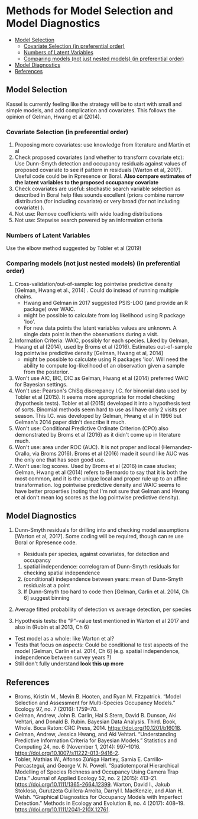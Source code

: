 # Methods for Model Selection and Model Diagnostics
<!-- vim-markdown-toc GFM -->

* [Model Selection](#model-selection)
	* [Covariate Selection (in preferential order)](#covariate-selection-in-preferential-order)
	* [Numbers of Latent Variables](#numbers-of-latent-variables)
	* [Comparing models (not just nested models) (in preferential order)](#comparing-models-not-just-nested-models-in-preferential-order)
* [Model Diagnostics](#model-diagnostics)
* [References](#references)

<!-- vim-markdown-toc -->


## Model Selection
Kassel is currently feeling like the strategy will be to start with small and simple models, and add complication and covariates. 
This follows the opinion of Gelman, Hwang et al (2014).

### Covariate Selection (in preferential order)

   1. Proposing more covariates: use knowledge from literature and Martin et al
   2. Check proposed covariates (and whether to transform covariate etc): Use Dunn-Smyth detection and occupancy residuals against values of proposed covariate to see if pattern in residuals [Warton et al, 2017]. Useful code could be in Rpresence or Boral.
     **Also compare estimates of the latent variables to the proposed occupancy covariate**
   3. Check covariates are useful: stochastic search variable selection as described in Boral help files sounds excellent (priors combine narrow distribution (for including covariate) or very broad (for not including covariate) ).
   4. Not use: Remove coefficients with wide loading distributions
   5. Not use: Stepwise search powered by an information criteria

### Numbers of Latent Variables
Use the elbow method suggested by Tobler et al (2019)

### Comparing models (not just nested models) (in preferential order)

   1. Cross-validation/out-of-sample: log pointwise predictive density [Gelman, Hwang et al., 2014] . Could do instead of running multiple chains.
      + Hwang and Gelman in 2017 suggested PSIS-LOO (and provide an R package) over WAIC.
      + might be possible to calculate from log likelihood using R package 'loo'.
      + For new data points the latent variables values are unknown. A single data point is then the observations during a visit.
   2. Information Criteria: WAIC, possibly for each species. Liked by Gelman, Hwang et al (2014), used by Broms et al (2016). Estimates out-of-sample log pointwise predictive density [Gelman, Hwang et al, 2014]
      + might be possible to calculate using R packages 'loo'. Will need the ability to compute log-likelihood of an observation given a sample from the posterior.
   3. Won't use AIC, BIC, DIC as Gelman, Hwang et al (2014) preferred WAIC for Bayesian settings. 
   4. Won't use: Pearson's ChiSq discrepancy I.C. for binomial data used by Tobler et al (2015). It seems more appropriate for model checking (hypothesis tests). Tobler et al (2015) developed it into a hypothesis test of sorts. Binomial methods seem hard to use as I have only 2 visits per season. This I.C. was developed by Gelman, Hwang et al in 1996 but Gelman's 2014 paper didn't describe it much.
   5. Won't use: Conditional Predictive Ordinate Criterion (CPO) also demonstrated by Broms et al (2016) as it didn't come up in literature much.
   6. Won't use: area under ROC (AUC). It is not proper and local (Hernandez-Orallo, via Broms 2016). Broms et al (2016) made it sound like AUC was the only one that has seen good use.
   7. Won't use: log scores. Used by Broms et al (2016) in case studies; Gelman, Hwang et al (2014) refers to Bernardo to say that it is both the most common, and it is the unique local and proper rule up to an affine transformation. log pointwise predictive density and WAIC seems to have better properties (noting that I'm not sure that Gelman and Hwang et al don't mean log scores as the log pointwise predictive density).

## Model Diagnostics
1. Dunn-Smyth residuals for drilling into and checking model assumptions [Warton et al, 2017]. Some coding will be required, though can re use Boral or Rpresence code.
   * Residuals per species, against covariates, for detection and occupancy
   1. spatial independence: correlogram of Dunn-Smyth residuals for checking spatial independence
   2. (conditional) independence between years: mean of Dunn-Smyth residuals at a point
   3. If Dunn-Smyth too hard to code then [Gelman, Carlin et al. 2014, Ch 6] suggest binning

2. Average fitted probability of detection vs average detection, per species

3. Hypothesis tests: the "P"-value test mentioned in Warton et al 2017 and also in (Rubin et al 2013, Ch 6)
  * Test model as a whole: like Warton et al?
  * Tests that focus on aspects: Could be conditional to test aspects of the model [Gelman, Carlin et al. 2014, Ch 6]  (e.g. spatial independence, independence between survey years ?)
  * Still don't fully understand __look this up more__


## References

* Broms, Kristin M., Mevin B. Hooten, and Ryan M. Fitzpatrick. “Model Selection and Assessment for Multi-Species Occupancy Models.” Ecology 97, no. 7 (2016): 1759–70.
* Gelman, Andrew, John B. Carlin, Hal S Stern, David B. Dunson, Aki Vehtari, and Donald B. Rubin. Bayesian Data Analysis. Third. Book, Whole. Boca Raton: CRC Press, 2014. https://doi.org/10.1201/b16018.
* Gelman, Andrew, Jessica Hwang, and Aki Vehtari. “Understanding Predictive Information Criteria for Bayesian Models.” Statistics and Computing 24, no. 6 (November 1, 2014): 997–1016. https://doi.org/10.1007/s11222-013-9416-2.
* Tobler, Mathias W., Alfonso Zúñiga Hartley, Samia E. Carrillo‐Percastegui, and George V. N. Powell. “Spatiotemporal Hierarchical Modelling of Species Richness and Occupancy Using Camera Trap Data.” Journal of Applied Ecology 52, no. 2 (2015): 413–21. https://doi.org/10.1111/1365-2664.12399.
Warton, David I., Jakub Stoklosa, Gurutzeta Guillera‐Arroita, Darryl I. MacKenzie, and Alan H. Welsh. “Graphical Diagnostics for Occupancy Models with Imperfect Detection.” Methods in Ecology and Evolution 8, no. 4 (2017): 408–19. https://doi.org/10.1111/2041-210X.12761.

